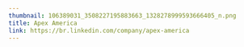```yaml
---
thumbnail: 106389031_3508227195883663_1328278999593666405_n.png
title: Apex America
link: https://br.linkedin.com/company/apex-america
---
```

